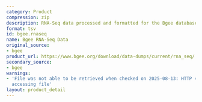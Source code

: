 ```yaml
---
category: Product
compression: zip
description: RNA-Seq data processed and formatted for the Bgee database
format: tsv
id: bgee.rnaseq
name: Bgee RNA-Seq Data
original_source:
- bgee
product_url: https://www.bgee.org/download/data-dumps/current/rna_seq/
secondary_source:
- bgee
warnings:
- 'File was not able to be retrieved when checked on 2025-08-13: HTTP 404 error when
  accessing file'
layout: product_detail
---
```

